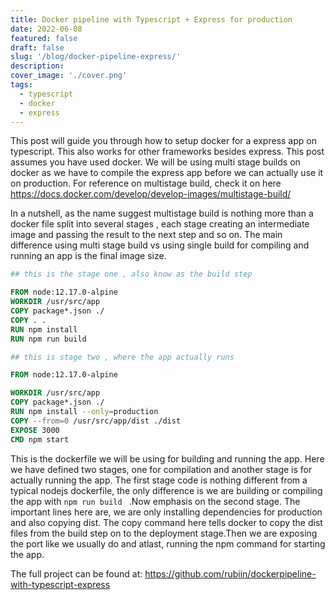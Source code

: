 ```yaml
---
title: Docker pipeline with Typescript + Express for production
date: 2022-06-08
featured: false
draft: false
slug: '/blog/docker-pipeline-express/'
description:
cover_image: './cover.png'
tags:
  - typescript
  - docker
  - express
---
```


This post will guide you through how to setup docker for a express app on typescript. This also works for other frameworks besides express.
This post assumes you have used docker.
We will be using multi stage builds on docker as we have to
compile the express app before we can actually use it on production. For reference on multistage build, check it on here
https://docs.docker.com/develop/develop-images/multistage-build/

In a nutshell, as the name suggest multistage build is nothing more than a docker file split into several stages , each stage creating an intermediate image and passing the result to the next step and so on. The main difference using multi stage build vs using single build for compiling and running an app is the final image size.

```dockerfile
## this is the stage one , also know as the build step

FROM node:12.17.0-alpine
WORKDIR /usr/src/app
COPY package*.json ./
COPY . .
RUN npm install
RUN npm run build

## this is stage two , where the app actually runs

FROM node:12.17.0-alpine

WORKDIR /usr/src/app
COPY package*.json ./
RUN npm install --only=production
COPY --from=0 /usr/src/app/dist ./dist
EXPOSE 3000
CMD npm start

```

This is the dockerfile we will be using for building and running the app. Here we have defined two stages, one for compilation and another stage is for actually running the app.
The first stage code is nothing different from a typical nodejs dockerfile, the only difference is we are building or compiling the app with `npm run build ` .Now emphasis on the second stage.
The important lines here are, we are only installing dependencies for production and also copying dist. The copy command here tells docker to copy the dist files from the build step on to the deployment stage.Then we are exposing the port like we usually do and atlast, running the npm command for starting the app.

The full project can be found at:
https://github.com/rubiin/dockerpipeline-with-typescript-express
